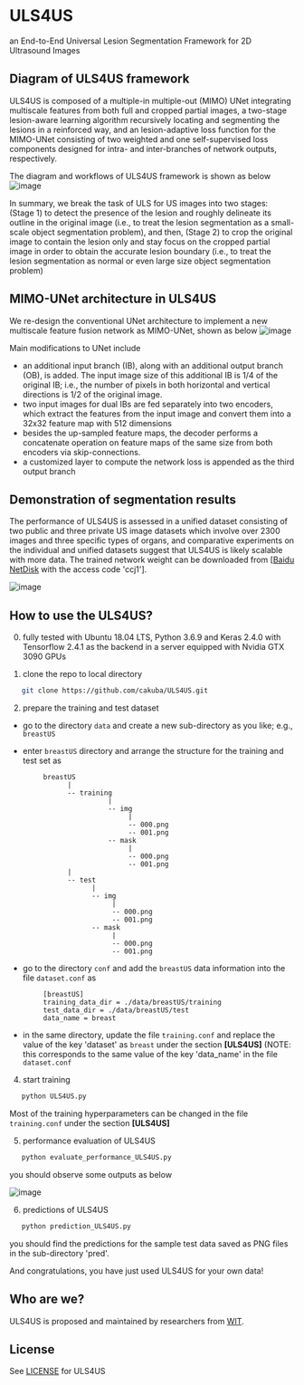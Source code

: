 [license]: https://github.com/cakuba/ULS4US/blob/main/LICENSE
[weight_file]: https://pan.baidu.com/s/1DsRNngvP3uup_6a4knDr8g

# ULS4US
an End-to-End Universal Lesion Segmentation Framework for 2D Ultrasound Images

## Diagram of ULS4US framework
ULS4US is composed of a multiple-in multiple-out (MIMO) UNet integrating multiscale features from both full and cropped partial images, a two-stage lesion-aware learning algorithm recursively locating and segmenting the lesions in a reinforced way, and an lesion-adaptive loss function for the MIMO-UNet consisting of two weighted and one self-supervised loss components designed for intra- and inter-branches of network outputs, respectively.

The diagram and workflows of ULS4US framework is shown as below
![image](https://user-images.githubusercontent.com/1317555/185050939-9177eb9b-7f5b-44df-be2f-8aad8e00aa5d.png)

In summary, we break the task of ULS for US images into two stages: (Stage 1) to detect the presence of the lesion and roughly delineate its outline in the original image (i.e., to treat the lesion segmentation as a small-scale object segmentation problem), and then, (Stage 2) to crop the original image to contain the lesion only and stay focus on the cropped partial image in order to obtain the accurate lesion boundary (i.e., to treat the lesion segmentation as normal or even large size object segmentation problem)

## MIMO-UNet architecture in ULS4US
We re-design the conventional UNet architecture to implement a new multiscale feature fusion network as MIMO-UNet, shown as below
![image](https://user-images.githubusercontent.com/1317555/185051697-d68417f9-083c-4635-9d1e-e6fa0019c66c.png)

Main modifications to UNet include
 - an additional input branch (IB), along with an additional output branch (OB), is added. The input image size of this additional IB is 1/4 of the original IB; i.e., the number of pixels in both horizontal and vertical directions is 1/2 of the original image.
 - two input images for dual IBs are fed separately into two encoders, which extract the features from the input image and convert them into a 32x32 feature map with 512 dimensions
 - besides the up-sampled feature maps, the decoder performs a concatenate operation on feature maps of the same size from both encoders via skip-connections.
 - a customized layer to compute the network loss is appended as the third output branch

## Demonstration of segmentation results
The performance of ULS4US is assessed in a unified dataset consisting of two public and three private US image datasets which involve over 2300 images and three specific types of organs, and comparative experiments on the individual and unified datasets suggest that ULS4US is likely scalable with more data. The trained network weight can be downloaded from [[Baidu NetDisk](https://pan.baidu.com/s/1DsRNngvP3uup_6a4knDr8g) with the access code 'ccj1'].

![image](https://user-images.githubusercontent.com/1317555/185053461-b84e1340-7bf1-4ab9-9ca9-2b45780d076d.png)

## How to use the ULS4US?

0. fully tested with Ubuntu 18.04 LTS, Python 3.6.9 and Keras 2.4.0 with Tensorflow 2.4.1 as the backend in a server equipped with Nvidia GTX 3090 GPUs

1. clone the repo to local directory 
```Bash
   git clone https://github.com/cakuba/ULS4US.git
```
2.  prepare the training and test dataset
- go to the directory `data` and create a new sub-directory as you like; e.g., `breastUS`
- enter `breastUS` directory and arrange the structure for the training and test set as 

           breastUS
                 |
                 -- training
                           | 
                           -- img
                                |
                                -- 000.png
                                -- 001.png
                           -- mask
                                |
                                -- 000.png
                                -- 001.png                                  
                 |         
                 -- test
                       |
                       -- img
                            |
                            -- 000.png
                            -- 001.png
                       -- mask
                            |
                            -- 000.png
                            -- 001.png                          
                        
- go to the directory `conf` and add the `breastUS` data information into the file `dataset.conf` as

           [breastUS]
           training_data_dir = ./data/breastUS/training
           test_data_dir = ./data/breastUS/test
           data_name = breast
  
- in the same directory, update the file `training.conf` and replace the value of the key 'dataset' as `breast` under the section **[ULS4US]** (NOTE: this corresponds to the same value of the key 'data_name' in the file `dataset.conf` 

4. start training
```Bash
   python ULS4US.py
```

Most of the training hyperparameters can be changed in the file `training.conf` under the section **[ULS4US]**

5. performance evaluation of ULS4US
```Bash
   python evaluate_performance_ULS4US.py
```  
you should observe some outputs as below

![image](https://user-images.githubusercontent.com/1317555/185055464-ca3f2675-52d6-4071-a082-83f2b0575125.png)

6. predictions of ULS4US
```Bash
   python prediction_ULS4US.py
```
you should find the predictions for the sample test data saved as PNG files in the sub-directory 'pred'. 

And congratulations, you have just used ULS4US for your own data!

## Who are we?

ULS4US is proposed and maintained by researchers from <a href="https://www.wit.edu.cn/" target="_blank">WIT</a>.

## License

See [LICENSE][license] for ULS4US
